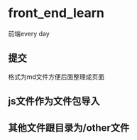 # front_end_learn
前端every day


## 提交

格式为md文件方便后面整理成页面




## js文件作为文件包导入





## 其他文件跟目录为/other文件
